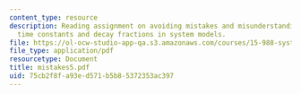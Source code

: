 ```yaml
---
content_type: resource
description: Reading assignment on avoiding mistakes and misunderstandings when using
  time constants and decay fractions in system models.
file: https://ol-ocw-studio-app-qa.s3.amazonaws.com/courses/15-988-system-dynamics-self-study-fall-1998-spring-1999/75cb2f8fa93ed571b5b85372353ac397_mistakes5.pdf
file_type: application/pdf
resourcetype: Document
title: mistakes5.pdf
uid: 75cb2f8f-a93e-d571-b5b8-5372353ac397
---
```


